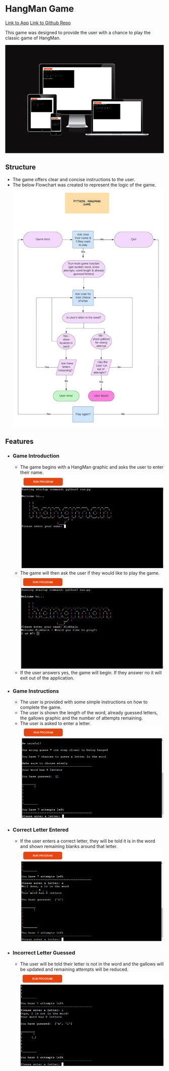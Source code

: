 # HangMan Game
[Link to App](https://hangman-pp3-sg.herokuapp.com/)
[Link to Github Repo](https://github.com/SiobhainG/hangman-game)

This game was designed to provide the user with a chance to play the classic game of HangMan.

![Am I Responsive Image](/assets/images/hangmanamiresponsive.PNG)

## Structure
- The game offers clear and concise instructions to the user.
- The below Flowchart was created to represent the logic of the game.
![Flowchart](/assets/images/python.jpeg)

## Features
- ### Game Introduction
    - The game begins with a HangMan graphic and asks the user to enter their name.
![Game Intro Image](/assets/images/gameinto.PNG)
    - The game will then ask the user if they would like to play the game.
![Yes/No Image](/assets/images/playyesno.PNG)
    - If the user answers yes, the game will begin. If they answer no it will exit out of the application.
- ### Game Instructions
    - The user is provided with some simple instructions on how to complete the game.
    - The user is shown the length of the word, already guessed letters, the gallows graphic and the number of attempts remaining.
    - The user is asked to enter a letter.
![Main Game Image](/assets/images/maingame.PNG)
- ### Correct Letter Entered
    - If the user enters a correct letter, they will be told it is in the word and shown remaining blanks around that letter.
![Correct Letter Image](/assets/images/correctletter.PNG)
- ### Incorrect Letter Guessed
    - The user will be told their letter is not in the word and the gallows will be updated and remaining attempts will be reduced.
![Incorrect Letter Image](/assets/images/incorrectletter.PNG)


